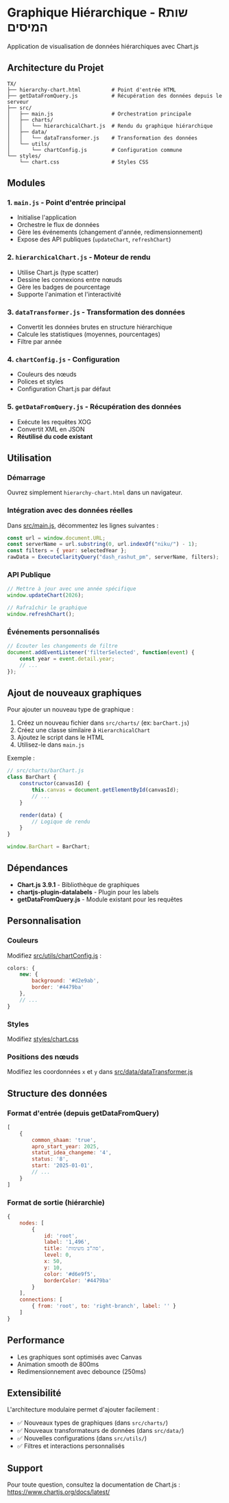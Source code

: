 # Graphique Hiérarchique - Rשות המיסים

Application de visualisation de données hiérarchiques avec Chart.js

## Architecture du Projet

```
TX/
├── hierarchy-chart.html          # Point d'entrée HTML
├── getDataFromQuery.js           # Récupération des données depuis le serveur
├── src/
│   ├── main.js                   # Orchestration principale
│   ├── charts/
│   │   └── hierarchicalChart.js  # Rendu du graphique hiérarchique
│   ├── data/
│   │   └── dataTransformer.js    # Transformation des données
│   └── utils/
│       └── chartConfig.js        # Configuration commune
└── styles/
    └── chart.css                 # Styles CSS
```

## Modules

### 1. `main.js` - Point d'entrée principal
- Initialise l'application
- Orchestre le flux de données
- Gère les événements (changement d'année, redimensionnement)
- Expose des API publiques (`updateChart`, `refreshChart`)

### 2. `hierarchicalChart.js` - Moteur de rendu
- Utilise Chart.js (type scatter)
- Dessine les connexions entre nœuds
- Gère les badges de pourcentage
- Supporte l'animation et l'interactivité

### 3. `dataTransformer.js` - Transformation des données
- Convertit les données brutes en structure hiérarchique
- Calcule les statistiques (moyennes, pourcentages)
- Filtre par année

### 4. `chartConfig.js` - Configuration
- Couleurs des nœuds
- Polices et styles
- Configuration Chart.js par défaut

### 5. `getDataFromQuery.js` - Récupération des données
- Exécute les requêtes XOG
- Convertit XML en JSON
- **Réutilisé du code existant**

## Utilisation

### Démarrage
Ouvrez simplement `hierarchy-chart.html` dans un navigateur.

### Intégration avec des données réelles

Dans [src/main.js](src/main.js), décommentez les lignes suivantes :

```javascript
const url = window.document.URL;
const serverName = url.substring(0, url.indexOf("niku/") - 1);
const filters = { year: selectedYear };
rawData = ExecuteClarityQuery("dash_rashut_pm", serverName, filters);
```

### API Publique

```javascript
// Mettre à jour avec une année spécifique
window.updateChart(2026);

// Rafraîchir le graphique
window.refreshChart();
```

### Événements personnalisés

```javascript
// Écouter les changements de filtre
document.addEventListener('filterSelected', function(event) {
    const year = event.detail.year;
    // ...
});
```

## Ajout de nouveaux graphiques

Pour ajouter un nouveau type de graphique :

1. Créez un nouveau fichier dans `src/charts/` (ex: `barChart.js`)
2. Créez une classe similaire à `HierarchicalChart`
3. Ajoutez le script dans le HTML
4. Utilisez-le dans `main.js`

Exemple :

```javascript
// src/charts/barChart.js
class BarChart {
    constructor(canvasId) {
        this.canvas = document.getElementById(canvasId);
        // ...
    }

    render(data) {
        // Logique de rendu
    }
}

window.BarChart = BarChart;
```

## Dépendances

- **Chart.js 3.9.1** - Bibliothèque de graphiques
- **chartjs-plugin-datalabels** - Plugin pour les labels
- **getDataFromQuery.js** - Module existant pour les requêtes

## Personnalisation

### Couleurs
Modifiez [src/utils/chartConfig.js](src/utils/chartConfig.js) :

```javascript
colors: {
    new: {
        background: '#d2e9ab',
        border: '#4479ba'
    },
    // ...
}
```

### Styles
Modifiez [styles/chart.css](styles/chart.css)

### Positions des nœuds
Modifiez les coordonnées `x` et `y` dans [src/data/dataTransformer.js](src/data/dataTransformer.js)

## Structure des données

### Format d'entrée (depuis getDataFromQuery)
```javascript
[
    {
        common_shaam: 'true',
        apro_start_year: 2025,
        statut_idea_changeme: '4',
        status: '8',
        start: '2025-01-01',
        // ...
    }
]
```

### Format de sortie (hiérarchie)
```javascript
{
    nodes: [
        {
            id: 'root',
            label: '1,496',
            title: 'סה"ב משימות',
            level: 0,
            x: 50,
            y: 10,
            color: '#d6e9f5',
            borderColor: '#4479ba'
        }
    ],
    connections: [
        { from: 'root', to: 'right-branch', label: '' }
    ]
}
```

## Performance

- Les graphiques sont optimisés avec Canvas
- Animation smooth de 800ms
- Redimensionnement avec debounce (250ms)

## Extensibilité

L'architecture modulaire permet d'ajouter facilement :
- ✅ Nouveaux types de graphiques (dans `src/charts/`)
- ✅ Nouveaux transformateurs de données (dans `src/data/`)
- ✅ Nouvelles configurations (dans `src/utils/`)
- ✅ Filtres et interactions personnalisés

## Support

Pour toute question, consultez la documentation de Chart.js :
https://www.chartjs.org/docs/latest/
